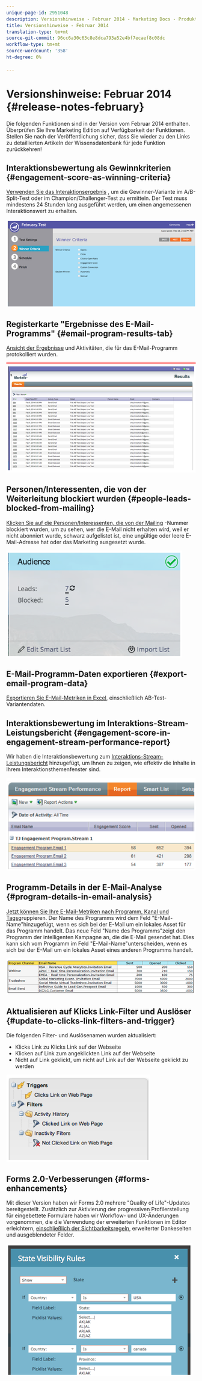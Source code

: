 ```yaml
---
unique-page-id: 2951048
description: Versionshinweise - Februar 2014 - Marketing Docs - Produktdokumentation
title: Versionshinweise - Februar 2014
translation-type: tm+mt
source-git-commit: 96cc6a30c63c8e8dca793a52e4bf7ecaef8c08dc
workflow-type: tm+mt
source-wordcount: '358'
ht-degree: 0%

---
```



# Versionshinweise: Februar 2014 {#release-notes-february}

Die folgenden Funktionen sind in der Version vom Februar 2014 enthalten. Überprüfen Sie Ihre Marketing Edition auf Verfügbarkeit der Funktionen. Stellen Sie nach der Veröffentlichung sicher, dass Sie wieder zu den Links zu detaillierten Artikeln der Wissensdatenbank für jede Funktion zurückkehren!

## Interaktionsbewertung als Gewinnkriterien {#engagement-score-as-winning-criteria}

[Verwenden Sie das Interaktionsergebnis](../../product-docs/email-marketing/email-programs/email-program-actions/email-test-a-b-test/define-the-a-b-test-winner-criteria.md) , um die Gewinner-Variante im A/B-Split-Test oder im Champion/Challenger-Test zu ermitteln. Der Test muss mindestens 24 Stunden lang ausgeführt werden, um einen angemessenen Interaktionswert zu erhalten.

![](assets/image2014-9-22-10-3a46-3a49.png)

## Registerkarte &quot;Ergebnisse des E-Mail-Programms&quot; {#email-program-results-tab}

[Ansicht der Ergebnisse](../../product-docs/email-marketing/email-programs/email-program-data/view-email-program-results.md) und Aktivitäten, die für das E-Mail-Programm protokolliert wurden.

![](assets/image2014-9-22-10-3a47-3a19.png)

## Personen/Interessenten, die von der Weiterleitung blockiert wurden {#people-leads-blocked-from-mailing}

[Klicken Sie auf die Personen/Interessenten, die von der Mailing](../../product-docs/email-marketing/email-programs/managing-people-in-email-programs/define-an-audience-with-a-smart-list.md) -Nummer blockiert wurden, um zu sehen, wer die E-Mail nicht erhalten wird, weil er nicht abonniert wurde, schwarz aufgelistet ist, eine ungültige oder leere E-Mail-Adresse hat oder das Marketing ausgesetzt wurde.

![](assets/image2014-9-22-10-3a47-3a42.png)

## E-Mail-Programm-Daten exportieren {#export-email-program-data}

[Exportieren Sie E-Mail-Metriken in Excel](../../product-docs/email-marketing/email-programs/email-program-data/export-email-program-dashboard-to-excel.md), einschließlich AB-Test-Variantendaten.

## Interaktionsbewertung im Interaktions-Stream-Leistungsbericht {#engagement-score-in-engagement-stream-performance-report}

Wir haben die Interaktionsbewertung zum [Interaktions-Stream-Leistungsbericht](../../product-docs/email-marketing/drip-nurturing/reports-and-notifications/engagement-stream-performance-report.md) hinzugefügt, um Ihnen zu zeigen, wie effektiv die Inhalte in Ihrem Interaktionsthemenfenster sind.

![](assets/image2014-9-22-10-3a50-3a36.png)

## Programm-Details in der E-Mail-Analyse {#program-details-in-email-analysis}

[Jetzt können Sie Ihre E-Mail-Metriken nach Programm, Kanal und Tags](../../product-docs/reporting/revenue-cycle-analytics/email-analysis/build-an-email-analysis-report-that-shows-program-information.md)gruppieren. Der Name des Programms wird dem Feld &quot;E-Mail-Name&quot;hinzugefügt, wenn es sich bei der E-Mail um ein lokales Asset für das Programm handelt. Das neue Feld &quot;Name des Programms&quot;zeigt den Programm der intelligenten Kampagne an, die die E-Mail gesendet hat. Dies kann sich vom Programm im Feld &quot;E-Mail-Name&quot;unterscheiden, wenn es sich bei der E-Mail um ein lokales Asset eines anderen Programms handelt.

![](assets/image2014-9-22-10-3a50-3a57.png)

## Aktualisieren auf Klicks Link-Filter und Auslöser {#update-to-clicks-link-filters-and-trigger}

Die folgenden Filter- und Auslösenamen wurden aktualisiert:

* Klicks Link zu Klicks Link auf der Webseite
* Klicken auf Link zum angeklickten Link auf der Webseite
* Nicht auf Link geklickt, um nicht auf Link auf der Webseite geklickt zu werden

![](assets/image2014-9-22-10-3a51-3a31.png)

## Forms 2.0-Verbesserungen {#forms-enhancements}

Mit dieser Version haben wir Forms 2.0 mehrere &quot;Quality of Life&quot;-Updates bereitgestellt. Zusätzlich zur Aktivierung der progressiven Profilerstellung für eingebettete Formulare haben wir Workflow- und UX-Änderungen vorgenommen, die die Verwendung der erweiterten Funktionen im Editor erleichtern, [einschließlich der Sichtbarkeitsregeln](../../product-docs/demand-generation/forms/form-fields/dynamically-toggle-visibility-of-a-form-field.md), erweiterter Dankeseiten und ausgeblendeter Felder.

![](assets/image2014-9-22-10-3a51-3a54.png)

